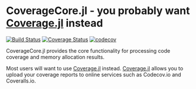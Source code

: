 CoverageCore.jl - you probably want [Coverage.jl](https://github.com/JuliaCI/Coverage.jl) instead
===========

[![Build Status](https://travis-ci.org/JuliaCI/CoverageCore.jl.svg?branch=master)](https://travis-ci.org/JuliaCI/CoverageCore.jl)
[![Coverage Status](https://coveralls.io/repos/github/JuliaCI/CoverageCore.jl/badge.svg?branch=master)](https://coveralls.io/github/JuliaCI/CoverageCore.jl?branch=master)
[![codecov](https://codecov.io/gh/JuliaCI/CoverageCore.jl/branch/master/graph/badge.svg)](https://codecov.io/gh/JuliaCI/CoverageCore.jl)

CoverageCore.jl provides the core functionality for processing code coverage and memory allocation results.

Most users will want to use [Coverage.jl](https://github.com/JuliaCI/Coverage.jl) instead. [Coverage.jl](https://github.com/JuliaCI/Coverage.jl) allows you to upload your coverage reports to online services such as Codecov.io and Coveralls.io.
